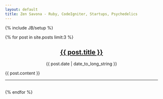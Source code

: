 ```yaml
---
layout: default
title: Zen Savona - Ruby, CodeIgniter, Startups, Psychedelics
---
```

{% include JB/setup %}


{% for post in site.posts limit:3 %}
<center>
	<h2>
	    <a href="{{ post.url }}" rel="bookmark" title="Permanent link to ">{{ post.title }}</a>
	</h2>
	<span>{{ post.date | date_to_long_string }}</span>
</center>
<p>
    {{ post.content }}
</p>
<hr />
<br />
{% endfor %}
